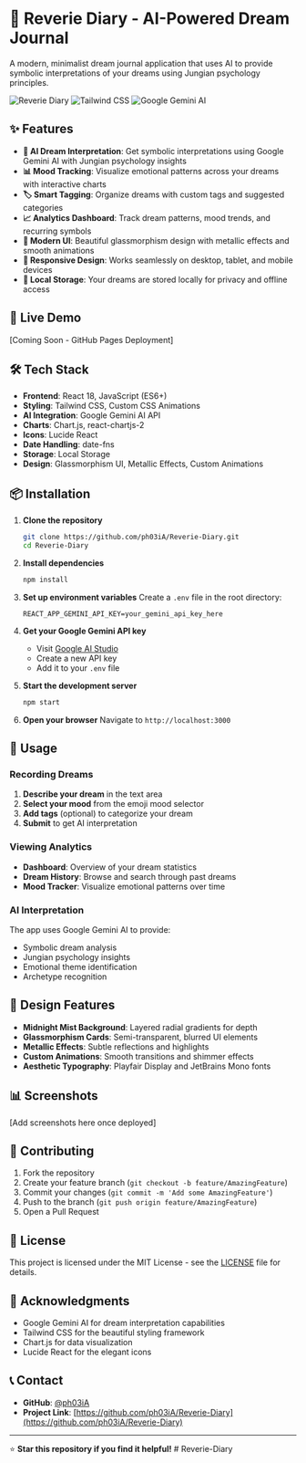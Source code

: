 # 🌙 Reverie Diary - AI-Powered Dream Journal

A modern, minimalist dream journal application that uses AI to provide symbolic interpretations of your dreams using Jungian psychology principles.

![Reverie Diary](https://img.shields.io/badge/React-18-blue?style=for-the-badge&logo=react)
![Tailwind CSS](https://img.shields.io/badge/Tailwind_CSS-38B2AC?style=for-the-badge&logo=tailwind-css&logoColor=white)
![Google Gemini AI](https://img.shields.io/badge/Google_Gemini_AI-4285F4?style=for-the-badge&logo=google&logoColor=white)

## ✨ Features

- **🤖 AI Dream Interpretation**: Get symbolic interpretations using Google Gemini AI with Jungian psychology insights
- **📊 Mood Tracking**: Visualize emotional patterns across your dreams with interactive charts
- **🏷️ Smart Tagging**: Organize dreams with custom tags and suggested categories
- **📈 Analytics Dashboard**: Track dream patterns, mood trends, and recurring symbols
- **🎨 Modern UI**: Beautiful glassmorphism design with metallic effects and smooth animations
- **📱 Responsive Design**: Works seamlessly on desktop, tablet, and mobile devices
- **💾 Local Storage**: Your dreams are stored locally for privacy and offline access

## 🚀 Live Demo

[Coming Soon - GitHub Pages Deployment]

## 🛠️ Tech Stack

- **Frontend**: React 18, JavaScript (ES6+)
- **Styling**: Tailwind CSS, Custom CSS Animations
- **AI Integration**: Google Gemini AI API
- **Charts**: Chart.js, react-chartjs-2
- **Icons**: Lucide React
- **Date Handling**: date-fns
- **Storage**: Local Storage
- **Design**: Glassmorphism UI, Metallic Effects, Custom Animations

## 📦 Installation

1. **Clone the repository**
   ```bash
   git clone https://github.com/ph03iA/Reverie-Diary.git
   cd Reverie-Diary
   ```

2. **Install dependencies**
   ```bash
   npm install
   ```

3. **Set up environment variables**
   Create a `.env` file in the root directory:
   ```env
   REACT_APP_GEMINI_API_KEY=your_gemini_api_key_here
   ```

4. **Get your Google Gemini API key**
   - Visit [Google AI Studio](https://makersuite.google.com/app/apikey)
   - Create a new API key
   - Add it to your `.env` file

5. **Start the development server**
   ```bash
   npm start
   ```

6. **Open your browser**
   Navigate to `http://localhost:3000`

## 🎯 Usage

### Recording Dreams
1. **Describe your dream** in the text area
2. **Select your mood** from the emoji mood selector
3. **Add tags** (optional) to categorize your dream
4. **Submit** to get AI interpretation

### Viewing Analytics
- **Dashboard**: Overview of your dream statistics
- **Dream History**: Browse and search through past dreams
- **Mood Tracker**: Visualize emotional patterns over time

### AI Interpretation
The app uses Google Gemini AI to provide:
- Symbolic dream analysis
- Jungian psychology insights
- Emotional theme identification
- Archetype recognition

## 🎨 Design Features

- **Midnight Mist Background**: Layered radial gradients for depth
- **Glassmorphism Cards**: Semi-transparent, blurred UI elements
- **Metallic Effects**: Subtle reflections and highlights
- **Custom Animations**: Smooth transitions and shimmer effects
- **Aesthetic Typography**: Playfair Display and JetBrains Mono fonts

## 📊 Screenshots

[Add screenshots here once deployed]

## 🤝 Contributing

1. Fork the repository
2. Create your feature branch (`git checkout -b feature/AmazingFeature`)
3. Commit your changes (`git commit -m 'Add some AmazingFeature'`)
4. Push to the branch (`git push origin feature/AmazingFeature`)
5. Open a Pull Request

## 📝 License

This project is licensed under the MIT License - see the [LICENSE](LICENSE) file for details.

## 🙏 Acknowledgments

- Google Gemini AI for dream interpretation capabilities
- Tailwind CSS for the beautiful styling framework
- Chart.js for data visualization
- Lucide React for the elegant icons

## 📞 Contact

- **GitHub**: [@ph03iA](https://github.com/ph03iA)
- **Project Link**: [https://github.com/ph03iA/Reverie-Diary](https://github.com/ph03iA/Reverie-Diary)

---

⭐ **Star this repository if you find it helpful!**
#   R e v e r i e - D i a r y  
 